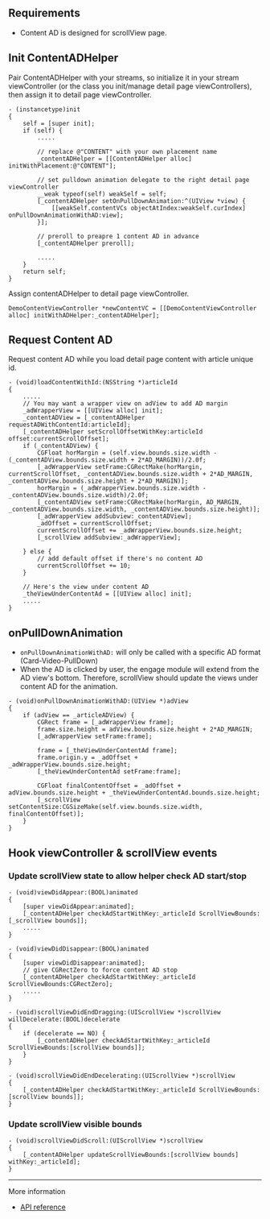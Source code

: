 ## Requirements
- Content AD is designed for scrollView page.

## Init ContentADHelper
Pair ContentADHelper with your streams, so initialize it in your stream viewController (or the class you init/manage detail page viewControllers), then assign it to detail page viewController.
```objc
- (instancetype)init
{
    self = [super init];
    if (self) {
        .....

        // replace @"CONTENT" with your own placement name
        _contentADHelper = [[ContentADHelper alloc] initWithPlacement:@"CONTENT"];

        // set pulldown animation delegate to the right detail page viewController
        __weak typeof(self) weakSelf = self;
        [_contentADHelper setOnPullDownAnimation:^(UIView *view) {
            [[weakSelf.contentVCs objectAtIndex:weakSelf.curIndex] onPullDownAnimationWithAD:view];
        }];

        // preroll to preapre 1 content AD in advance
        [_contentADHelper preroll];

        .....
    }
    return self;
}
```

Assign contentADHelper to detail page viewController.
```objc
DemoContentViewController *newContentVC = [[DemoContentViewController alloc] initWithADHelper:_contentADHelper];
```

## Request Content AD
Request content AD while you load detail page content with article unique id.
```objc
- (void)loadContentWithId:(NSString *)articleId
{
    .....
    // You may want a wrapper view on adView to add AD margin
    _adWrapperView = [[UIView alloc] init];
    _contentADView = [_contentADHelper requestADWithContentId:articleId];
    [_contentADHelper setScrollOffsetWithKey:articleId offset:currentScrollOffset];
    if (_contentADView) {
        CGFloat horMargin = (self.view.bounds.size.width - (_contentADView.bounds.size.width + 2*AD_MARGIN))/2.0f;
        [_adWrapperView setFrame:CGRectMake(horMargin, currentScrollOffset, _contentADView.bounds.size.width + 2*AD_MARGIN, _contentADView.bounds.size.height + 2*AD_MARGIN)];
        horMargin = (_adWrapperView.bounds.size.width - _contentADView.bounds.size.width)/2.0f;
        [_contentADView setFrame:CGRectMake(horMargin, AD_MARGIN, _contentADView.bounds.size.width, _contentADView.bounds.size.height)];
        [_adWrapperView addSubview:_contentADView];
        _adOffset = currentScrollOffset;
        currentScrollOffset += _adWrapperView.bounds.size.height;
        [_scrollView addSubview:_adWrapperView];

    } else {
        // add default offset if there's no content AD
        currentScrollOffset += 10;
    }

    // Here's the view under content AD
    _theViewUnderContentAd = [[UIView alloc] init];
    .....
}
```

## onPullDownAnimation
- `onPullDownAnimationWithAD:` will only be called with a specific AD format (Card-Video-PullDown)
- When the AD is clicked by user, the engage module will extend from the AD view's bottom. Therefore, scrollView should update the views under content AD for the animation.
```objc
- (void)onPullDownAnimationWithAD:(UIView *)adView
{
    if (adView == _articleADView) {
        CGRect frame = [_adWrapperView frame];
        frame.size.height = adView.bounds.size.height + 2*AD_MARGIN;
        [_adWrapperView setFrame:frame];

        frame = [_theViewUnderContentAd frame];
        frame.origin.y = _adOffset + _adWrapperView.bounds.size.height;
        [_theViewUnderContentAd setFrame:frame];

        CGFloat finalContentOffset = _adOffset + adView.bounds.size.height + _theViewUnderContentAd.bounds.size.height;
        [_scrollView setContentSize:CGSizeMake(self.view.bounds.size.width, finalContentOffset)];
    }
}
```

## Hook viewController & scrollView events
### Update scrollView state to allow helper check AD start/stop
```objc
- (void)viewDidAppear:(BOOL)animated
{
    [super viewDidAppear:animated];
    [_contentADHelper checkAdStartWithKey:_articleId ScrollViewBounds:[_scrollView bounds]];
    .....
}

- (void)viewDidDisappear:(BOOL)animated
{
    [super viewDidDisappear:animated];
    // give CGRectZero to force content AD stop
    [_contentADHelper checkAdStartWithKey:_articleId ScrollViewBounds:CGRectZero];
    .....
}

- (void)scrollViewDidEndDragging:(UIScrollView *)scrollView willDecelerate:(BOOL)decelerate
{
    if (decelerate == NO) {
        [_contentADHelper checkAdStartWithKey:_articleId ScrollViewBounds:[scrollView bounds]];
    }
}

- (void)scrollViewDidEndDecelerating:(UIScrollView *)scrollView
{
    [_contentADHelper checkAdStartWithKey:_articleId ScrollViewBounds:[scrollView bounds]];
}
```

### Update scrollView visible bounds
```objc
- (void)scrollViewDidScroll:(UIScrollView *)scrollView
{
    [_contentADHelper updateScrollViewBounds:[scrollView bounds] withKey:_articleId];
}
```
***
More information

- [API reference]()
